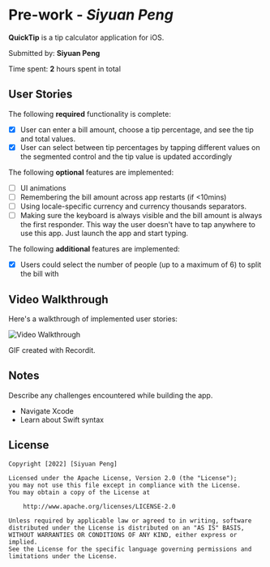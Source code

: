 # Pre-work - *Siyuan Peng*

**QuickTip** is a tip calculator application for iOS.

Submitted by: **Siyuan Peng**

Time spent: **2** hours spent in total

## User Stories

The following **required** functionality is complete:

* [x] User can enter a bill amount, choose a tip percentage, and see the tip and total values.
* [x] User can select between tip percentages by tapping different values on the segmented control and the tip value is updated accordingly

The following **optional** features are implemented:

* [ ] UI animations
* [ ] Remembering the bill amount across app restarts (if <10mins)
* [ ] Using locale-specific currency and currency thousands separators.
* [ ] Making sure the keyboard is always visible and the bill amount is always the first responder. This way the user doesn't have to tap anywhere to use this app. Just launch the app and start typing.

The following **additional** features are implemented:

- [x] Users could select the number of people (up to a maximum of 6) to split the bill with

## Video Walkthrough

Here's a walkthrough of implemented user stories:

<img src='[http://g.recordit.co/elIQECjlF7.gif](http://g.recordit.co/elIQECjlF7.gif)' title='Video Walkthrough' width='' alt='Video Walkthrough' />

GIF created with Recordit.

## Notes

Describe any challenges encountered while building the app.

- Navigate Xcode
- Learn about Swift syntax

## License

    Copyright [2022] [Siyuan Peng]

    Licensed under the Apache License, Version 2.0 (the "License");
    you may not use this file except in compliance with the License.
    You may obtain a copy of the License at

        http://www.apache.org/licenses/LICENSE-2.0

    Unless required by applicable law or agreed to in writing, software
    distributed under the License is distributed on an "AS IS" BASIS,
    WITHOUT WARRANTIES OR CONDITIONS OF ANY KIND, either express or implied.
    See the License for the specific language governing permissions and
    limitations under the License.

